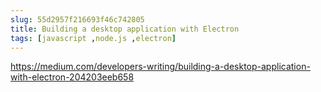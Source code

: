 ```yaml
---
slug: 55d2957f216693f46c742805
title: Building a desktop application with Electron
tags: [javascript ,node.js ,electron]
---
```


https://medium.com/developers-writing/building-a-desktop-application-with-electron-204203eeb658
